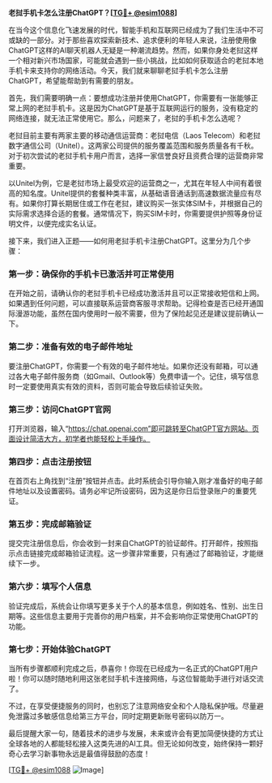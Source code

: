 **老挝手机卡怎么注册ChatGPT？[[TG💪+ @esim1088](https://t.me/s/esim1088)]**

在当今这个信息化飞速发展的时代，智能手机和互联网已经成为了我们生活中不可或缺的一部分。对于那些喜欢探索新技术、追求便利的年轻人来说，注册使用像ChatGPT这样的AI聊天机器人无疑是一种潮流趋势。然而，如果你身处老挝这样一个相对新兴市场国家，可能就会遇到一些小挑战，比如如何获取适合的老挝本地手机卡来支持你的网络活动。今天，我们就来聊聊老挝手机卡怎么注册ChatGPT，希望能帮助到有需要的朋友。

首先，我们需要明确一点：要想成功注册并使用ChatGPT，你需要有一张能够正常上网的老挝手机卡。这是因为ChatGPT是基于互联网运行的服务，没有稳定的网络连接，就无法正常使用它。那么，问题来了，老挝的手机卡怎么选呢？

老挝目前主要有两家主要的移动通信运营商：老挝电信（Laos Telecom）和老挝数字通信公司（Unitel）。这两家公司提供的服务覆盖范围和服务质量各有千秋。对于初次尝试的老挝手机卡用户而言，选择一家信誉良好且资费合理的运营商非常重要。

以Unitel为例，它是老挝市场上最受欢迎的运营商之一，尤其在年轻人中间有着很高的知名度。Unitel提供的套餐种类丰富，从基础语音通话到高速数据流量应有尽有。如果你打算长期居住或工作在老挝，建议购买一张实体SIM卡，并根据自己的实际需求选择合适的套餐。通常情况下，购买SIM卡时，你需要提供护照等身份证明文件，以便完成实名认证。

接下来，我们进入正题——如何用老挝手机卡注册ChatGPT。这里分为几个步骤：

### 第一步：确保你的手机卡已激活并可正常使用

在开始之前，请确认你的老挝手机卡已经成功激活并且可以正常接收短信和上网。如果遇到任何问题，可以直接联系运营商客服寻求帮助。记得检查是否已经开通国际漫游功能，虽然在国内使用时一般不需要，但为了保险起见还是建议提前确认一下。

### 第二步：准备有效的电子邮件地址

要注册ChatGPT，你需要一个有效的电子邮件地址。如果你还没有邮箱，可以通过各大电子邮件服务商（如Gmail、Outlook等）免费申请一个。记住，填写信息时一定要使用真实有效的资料，否则可能会导致后续验证失败。

### 第三步：访问ChatGPT官网

打开浏览器，输入“https://chat.openai.com”即可跳转至ChatGPT官方网站。页面设计简洁大方，初学者也能轻松上手操作。

### 第四步：点击注册按钮

在首页右上角找到“注册”按钮并点击。此时系统会引导你输入刚才准备好的电子邮件地址以及设置密码。请务必牢记所设密码，因为这是你日后登录账户的重要凭证。

### 第五步：完成邮箱验证

提交完注册信息后，你会收到一封来自ChatGPT的验证邮件。打开邮件，按照指示点击链接完成邮箱验证流程。这一步骤非常重要，只有通过了邮箱验证，才能继续下一步。

### 第六步：填写个人信息

验证完成后，系统会让你填写更多关于个人的基本信息，例如姓名、性别、出生日期等。这些信息主要用于完善你的用户档案，并不会影响你正常使用ChatGPT的功能。

### 第七步：开始体验ChatGPT

当所有步骤都顺利完成之后，恭喜你！你现在已经成为一名正式的ChatGPT用户啦！你可以随时随地利用这张老挝手机卡连接网络，与这位智能助手进行对话交流了。

不过，在享受便捷服务的同时，也别忘了注意网络安全和个人隐私保护哦。尽量避免泄露过多敏感信息给第三方平台，同时定期更新账号密码以防万一。

最后提醒大家一句，随着技术的进步与发展，未来或许会有更加简便快捷的方式让全球各地的人都能轻松接入这类先进的AI工具。但无论如何改变，始终保持一颗好奇心去学习新事物永远是最值得鼓励的态度！

[[TG💪+ @esim1088](https://t.me/s/esim1088) ![Image](https://i.postimg.cc/4NQfJmqS/Snipaste-2025-05-13-00-14-12.png)]